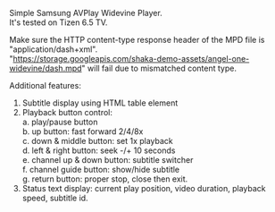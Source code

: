Simple Samsung AVPlay Widevine Player.<br>
It's tested on Tizen 6.5 TV.

Make sure the HTTP content-type response header of the MPD file is "application/dash+xml".<br>
"https://storage.googleapis.com/shaka-demo-assets/angel-one-widevine/dash.mpd" will fail due to mismatched content type.

Additional features:
1. Subtitle display using HTML table element
2. Playback button control:<br>
a. play/pause button<br>
b. up button: fast forward 2/4/8x<br>
c. down & middle button: set 1x playback<br>
d. left & right button: seek -/+ 10 seconds<br>
e. channel up & down button: subtitle switcher<br>
f. channel guide button: show/hide subtitle<br>
g. return button: proper stop, close then exit.
3. Status text display: current play position, video duration, playback speed, subtitle id.
